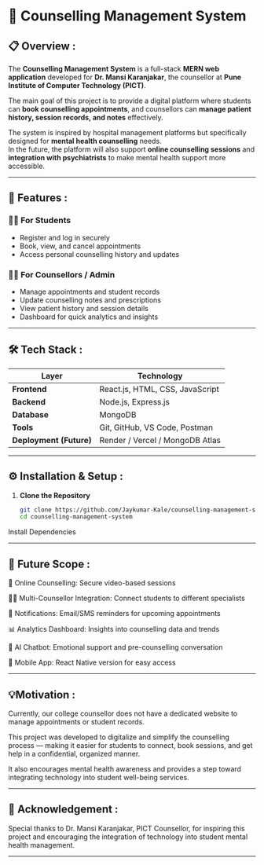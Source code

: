 # 🧠 Counselling Management System

## 📋 Overview : 
The **Counselling Management System** is a full-stack **MERN web application** developed for **Dr. Mansi Karanjakar**, the counsellor at **Pune Institute of Computer Technology (PICT)**.  

The main goal of this project is to provide a digital platform where students can **book counselling appointments**, and counsellors can **manage patient history, session records, and notes** effectively.  

The system is inspired by hospital management platforms but specifically designed for **mental health counselling** needs.  
In the future, the platform will also support **online counselling sessions** and **integration with psychiatrists** to make mental health support more accessible.

---

## 🚀 Features : 

### 👩‍🎓 For Students
- Register and log in securely  
- Book, view, and cancel appointments  
- Access personal counselling history and updates  

### 🧑‍⚕️ For Counsellors / Admin
- Manage appointments and student records  
- Update counselling notes and prescriptions  
- View patient history and session details  
- Dashboard for quick analytics and insights  

---

## 🛠️ Tech Stack : 

| Layer | Technology |
|-------|-------------|
| **Frontend** | React.js, HTML, CSS, JavaScript |
| **Backend** | Node.js, Express.js |
| **Database** | MongoDB |
| **Tools** | Git, GitHub, VS Code, Postman |
| **Deployment (Future)** | Render / Vercel / MongoDB Atlas |

---

## ⚙️ Installation & Setup : 

1. **Clone the Repository**
   ```bash
   git clone https://github.com/Jaykumar-Kale/counselling-management-system.git
   cd counselling-management-system
Install Dependencies

---

 ## 🌱 Future Scope : 

💬 Online Counselling: Secure video-based sessions

🧑‍⚕️ Multi-Counsellor Integration: Connect students to different specialists

🔔 Notifications: Email/SMS reminders for upcoming appointments

📊 Analytics Dashboard: Insights into counselling data and trends

🤖 AI Chatbot: Emotional support and pre-counselling conversation

📱 Mobile App: React Native version for easy access

---

 ## 💡Motivation : 

Currently, our college counsellor does not have a dedicated website to manage appointments or student records.

This project was developed to digitalize and simplify the counselling process — making it easier for students to connect, book sessions, and get help in a confidential, organized manner.

It also encourages mental health awareness and provides a step toward integrating technology into student well-being services.

---

 ## 🏫 Acknowledgement : 

Special thanks to Dr. Mansi Karanjakar, PICT Counsellor, for inspiring this project and encouraging the integration of technology into student mental health management.

---

